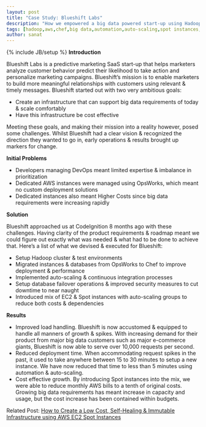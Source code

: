 ```yaml
---
layout: post
title: "Case Study: Blueshift Labs"
description: "How we empowered a big data powered start-up using Hadoop, AWS, Chef & Automation"
tags: [hadoop,aws,chef,big data,automation,auto-scaling,spot instances,blueshift,case study,infrastructure]
author: sanat
---
```

{% include JB/setup %}
**Introduction**

Blueshift Labs is a predictive marketing SaaS start-up that helps marketers analyze customer behavior predict their likelihood to take action and personalize marketing campaigns.
Blueshift’s mission is to enable marketers to build more meaningful relationships with customers using relevant & timely messages.
Blueshift started out with two very ambitious goals:

* Create an infrastructure that can support big data requirements of today & scale comfortably
* Have this infrastructure be cost effective

Meeting these goals, and making their mission into a reality however, posed some challenges.
Whilst Blueshift had a clear vision & recognized the direction they wanted to go in, early operations & results brought up markers for change.

**Initial Problems**

* Developers managing DevOps meant limited expertise & imbalance in prioritization
* Dedicated AWS instances were managed using OpsWorks, which meant no custom deployment solutions
* Dedicated instances also meant Higher Costs since big data requirements were increasing rapidly

**Solution**

Blueshift approached us at CodeIgnition 8 months ago with these challenges.
Having clarity of the product requirements & roadmap meant we could figure out exactly what was needed & what had to be done to achieve that.
Here’s a list of what we devised & executed for Blueshift:

* Setup Hadoop cluster & test environments
* Migrated instances & databases from OpsWorks to Chef to improve deployment & performance
* Implemented auto-scaling & continuous integration processes
* Setup database failover operations & improved security measures to cut downtime to near naught
* Introduced mix of EC2 & Spot instances with auto-scaling groups to reduce both costs & dependencies

**Results**

* Improved load handling. Blueshift is now accustomed & equipped to handle all manners of growth & spikes. With increasing demand for their product from major big data customers such as major e-commerce giants, Blueshift is now able to serve over 10,000 requests per second.
* Reduced deployment time. When accommodating request spikes in the past, it used to take anywhere between 15 to 30 minutes to setup a new instance. We have now reduced that time to less than 5 minutes using automation & auto-scaling.
* Cost effective growth. By introducing Spot instances into the mix, we were able to reduce monthly AWS bills to a tenth of original costs. Growing big data requirements has meant increase in capacity and usage, but the cost increase has been contained within budgets.


Related Post: <a href="/blog/2015/04/16/aws-spot-part1/" target="_blank">How to Create a Low Cost, Self-Healing & Immutable Infrastructure using AWS EC2 Spot Instances</a>

